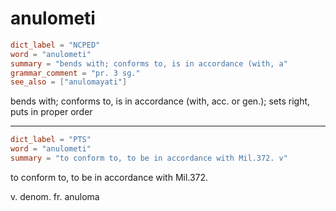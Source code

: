 # anulometi

``` toml
dict_label = "NCPED"
word = "anulometi"
summary = "bends with; conforms to, is in accordance (with, a"
grammar_comment = "pr. 3 sg."
see_also = ["anulomayati"]
```

bends with; conforms to, is in accordance (with, acc. or gen.); sets right, puts in proper order

--------------------

``` toml
dict_label = "PTS"
word = "anulometi"
summary = "to conform to, to be in accordance with Mil.372. v"
```

to conform to, to be in accordance with Mil.372.

v. denom. fr. anuloma


